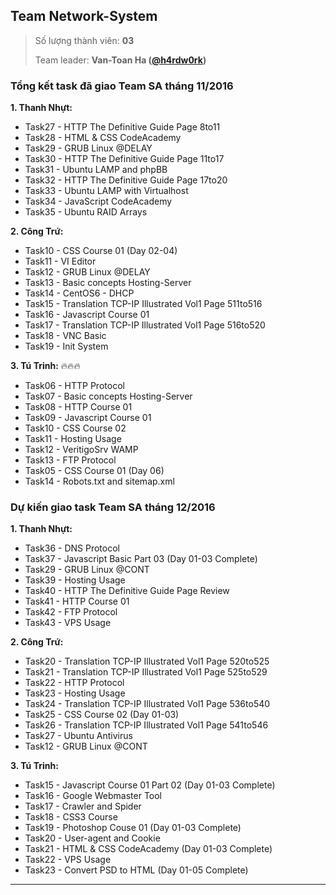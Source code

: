 ## Team Network-System

> Số lượng thành viên: **03**
>
> Team leader: **Van-Toan Ha ([@h4rdw0rk](https://github.com/h4rdw0rk))**

### Tổng kết task đã giao Team SA tháng 11/2016

**1. Thanh Nhựt:**

- Task27 - HTTP The Definitive Guide Page 8to11
- Task28 - HTML & CSS CodeAcademy
- Task29 - GRUB Linux @DELAY
- Task30 - HTTP The Definitive Guide Page 11to17
- Task31 - Ubuntu LAMP and phpBB
- Task32 - HTTP The Definitive Guide Page 17to20
- Task33 - Ubuntu LAMP with Virtualhost
- Task34 - JavaScript CodeAcademy
- Task35 - Ubuntu RAID Arrays

**2. Công Trứ:**

- Task10 - CSS Course 01 (Day 02-04)
- Task11 - VI Editor
- Task12 - GRUB Linux @DELAY
- Task13 - Basic concepts Hosting-Server
- Task14 - CentOS6 - DHCP
- Task15 - Translation TCP-IP Illustrated Vol1 Page 511to516
- Task16 - Javascript Course 01
- Task17 - Translation TCP-IP Illustrated Vol1 Page 516to520
- Task18 - VNC Basic
- Task19 - Init System

**3. Tú Trinh:** :fire::fire::fire:

- Task06 - HTTP Protocol
- Task07 - Basic concepts Hosting-Server
- Task08 - HTTP Course 01
- Task09 - Javascript Course 01
- Task10 - CSS Course 02
- Task11 - Hosting Usage
- Task12 - VeritigoSrv WAMP
- Task13 - FTP Protocol
- Task05 - CSS Course 01 (Day 06)
- Task14 - Robots.txt and sitemap.xml

### Dự kiến giao task Team SA tháng 12/2016

**1. Thanh Nhựt:**

- Task36 - DNS Protocol
- Task37 - Javascript Basic Part 03 (Day 01-03 Complete)
- Task29 - GRUB Linux @CONT
- Task39 - Hosting Usage
- Task40 - HTTP The Definitive Guide Page Review
- Task41 - HTTP Course 01
- Task42 - FTP Protocol
- Task43 - VPS Usage

**2. Công Trứ:**

- Task20 - Translation TCP-IP Illustrated Vol1 Page 520to525
- Task21 - Translation TCP-IP Illustrated Vol1 Page 525to529
- Task22 - HTTP Protocol
- Task23 - Hosting Usage
- Task24 - Translation TCP-IP Illustrated Vol1 Page 536to540
- Task25 - CSS Course 02 (Day 01-03)
- Task26 - Translation TCP-IP Illustrated Vol1 Page 541to546
- Task27 - Ubuntu Antivirus
- Task12 - GRUB Linux @CONT

**3. Tú Trinh:**

- Task15 - Javascript Course 01 Part 02 (Day 01-03 Complete)
- Task16 - Google Webmaster Tool
- Task17 - Crawler and Spider
- Task18 - CSS3 Course
- Task19 - Photoshop Couse 01 (Day 01-03 Complete)
- Task20 - User-agent and Cookie
- Task21 - HTML & CSS CodeAcademy (Day 01-03 Complete)
- Task22 - VPS Usage
- Task23 - Convert PSD to HTML (Day 01-05 Complete)

---

